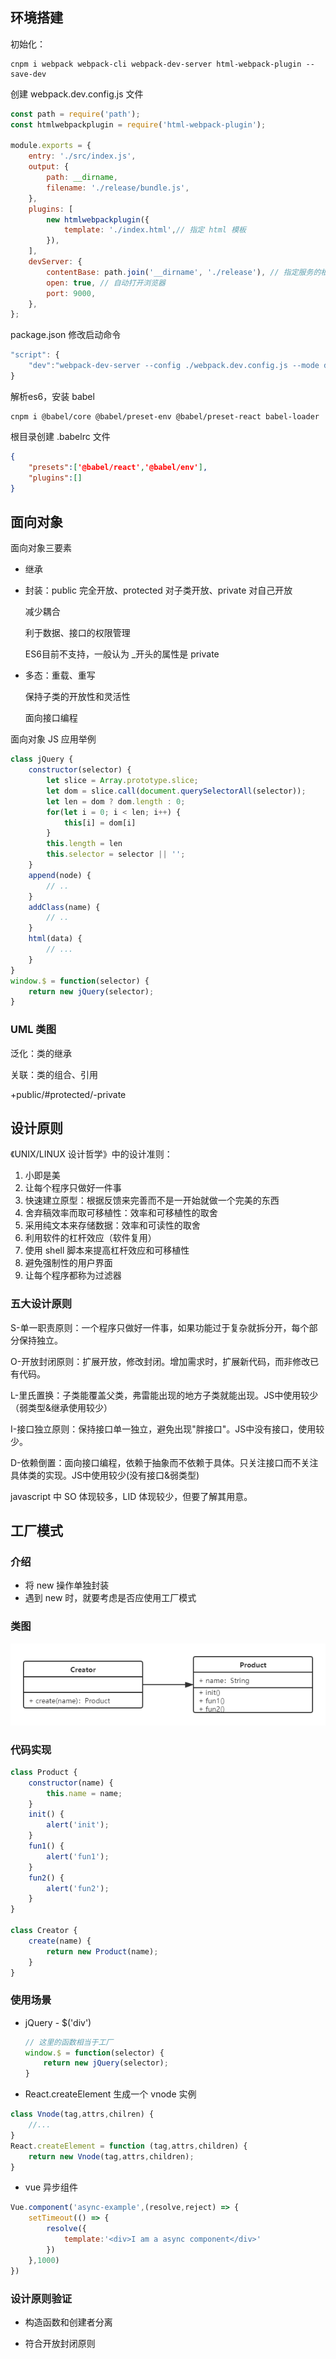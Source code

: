 ## 环境搭建

初始化：

```
cnpm i webpack webpack-cli webpack-dev-server html-webpack-plugin --save-dev
```

创建 webpack.dev.config.js 文件

```javascript
const path = require('path');
const htmlwebpackplugin = require('html-webpack-plugin');

module.exports = {
    entry: './src/index.js',
    output: {
        path: __dirname,
        filename: './release/bundle.js',
    },
    plugins: [
        new htmlwebpackplugin({
            template: './index.html',// 指定 html 模板
        }),
    ],
    devServer: {
        contentBase: path.join('__dirname', './release'), // 指定服务的根目录
        open: true, // 自动打开浏览器
        port: 9000,
    },
};

```

package.json 修改启动命令

```javascript
"script": {
    "dev":"webpack-dev-server --config ./webpack.dev.config.js --mode development"
}
```



解析es6，安装 babel

```
cnpm i @babel/core @babel/preset-env @babel/preset-react babel-loader
```

根目录创建 .babelrc 文件

```json
{
    "presets":['@babel/react','@babel/env'],
    "plugins":[]
}
```



## 面向对象

面向对象三要素

* 继承

* 封装：public 完全开放、protected 对子类开放、private 对自己开放

  减少耦合

  利于数据、接口的权限管理

  ES6目前不支持，一般认为 _开头的属性是 private

* 多态：重载、重写

  保持子类的开放性和灵活性

  面向接口编程

面向对象 JS 应用举例

```javascript
class jQuery {
    constructor(selector) {
        let slice = Array.prototype.slice;
        let dom = slice.call(document.querySelectorAll(selector));
        let len = dom ? dom.length : 0;
        for(let i = 0; i < len; i++) {
            this[i] = dom[i]
        }
        this.length = len
        this.selector = selector || '';
    }
    append(node) {
        // ..
    }
    addClass(name) {
        // ..
    }
    html(data) {
        // ...
    }
}
window.$ = function(selector) {
    return new jQuery(selector);
}
```



### UML 类图

泛化：类的继承

关联：类的组合、引用

+public/#protected/-private	



## 设计原则

《UNIX/LINUX 设计哲学》中的设计准则：

1. 小即是美
2. 让每个程序只做好一件事
3. 快速建立原型：根据反馈来完善而不是一开始就做一个完美的东西
4. 舍弃稿效率而取可移植性：效率和可移植性的取舍
5. 采用纯文本来存储数据：效率和可读性的取舍
6. 利用软件的杠杆效应（软件复用）
7. 使用 shell 脚本来提高杠杆效应和可移植性
8. 避免强制性的用户界面
9. 让每个程序都称为过滤器



### 五大设计原则

S-单一职责原则：一个程序只做好一件事，如果功能过于复杂就拆分开，每个部分保持独立。

O-开放封闭原则：扩展开放，修改封闭。增加需求时，扩展新代码，而非修改已有代码。

L-里氏置换：子类能覆盖父类，弗雷能出现的地方子类就能出现。JS中使用较少（弱类型&继承使用较少）

I-接口独立原则：保持接口单一独立，避免出现"胖接口"。JS中没有接口，使用较少。

D-依赖倒置：面向接口编程，依赖于抽象而不依赖于具体。只关注接口而不关注具体类的实现。JS中使用较少(没有接口&弱类型)



javascript 中 SO 体现较多，LID 体现较少，但要了解其用意。



## 工厂模式

### 介绍

* 将 new 操作单独封装
* 遇到 new 时，就要考虑是否应使用工厂模式



### 类图

![工厂模式](.\media\工厂模式.png)



### 代码实现

```javascript
class Product {
    constructor(name) {
        this.name = name;
    }
    init() {
    	alert('init');
    }
    fun1() {
        alert('fun1');
    }
    fun2() {
        alert('fun2');
    }
}

class Creator {
    create(name) {
        return new Product(name); 
    }
}
```



### 使用场景

* jQuery - $('div')

  ```javascript
  // 这里的函数相当于工厂
  window.$ = function(selector) {
      return new jQuery(selector);
  }
  ```

* React.createElement 生成一个 vnode 实例

```javascript
class Vnode(tag,attrs,chilren) {
    //...
}
React.createElement = function (tag,attrs,children) {
    return new Vnode(tag,attrs,children);
}
```

* vue 异步组件

```javascript
Vue.component('async-example',(resolve,reject) => {
    setTimeout(() => {
        resolve({
            template:'<div>I am a async component</div>'
        })
    },1000)
})
```



### 设计原则验证

* 构造函数和创建者分离

* 符合开放封闭原则